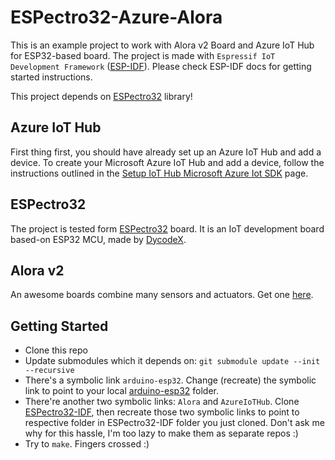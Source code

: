 ESPectro32-Azure-Alora
======================

This is an example project to work with Alora v2 Board and Azure IoT Hub for ESP32-based board. The project is made with `Espressif IoT Development Framework` ([ESP-IDF](https://github.com/espressif/esp-idf)). Please check ESP-IDF docs for getting started instructions.

This project depends on [ESPectro32](https://github.com/dycodex/ESPectro32) library!

## Azure IoT Hub

First thing first, you should have already set up an Azure IoT Hub and add a device. To create your Microsoft Azure IoT Hub and add a device, follow the instructions outlined in the [Setup IoT Hub Microsoft Azure Iot SDK](https://github.com/Azure/azure-iot-device-ecosystem/blob/master/setup_iothub.md) page.

## ESPectro32

The project is tested form [ESPectro32](https://shop.makestro.com/product/espectro32/) board. It is an IoT development board based-on ESP32 MCU, made by [DycodeX](https://dycodex.com).

## Alora v2

An awesome boards combine many sensors and actuators. Get one [here](https://shop.makestro.com/product/alorav2/).

## Getting Started

* Clone this repo
* Update submodules which it depends on: `git submodule update --init --recursive` 
* There's a symbolic link `arduino-esp32`. Change (recreate) the symbolic link to point to your local [arduino-esp32](https://github.com/espressif/arduino-esp32) folder.
* There're another two symbolic links: `Alora` and `AzureIoTHub`. Clone [ESPectro32-IDF](https://github.com/dycodex/ESPectro32-IDF), then recreate those two symbolic links to point to respective folder in ESPectro32-IDF folder you just cloned. Don't ask me why for this hassle, I'm too lazy to make them as separate repos :) 
* Try to `make`. Fingers crossed :)
